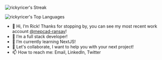 ![rickyricer's Streak](https://github-readme-streak-stats.herokuapp.com/?user=rickyricer&theme=vue-dark&hide_border=true)
  
![rickyricer's Top Languages](https://github-readme-stats.vercel.app/api/top-langs/?username=rickyricer&theme=vue-dark&show_icons=true&hide_border=true&layout=compact)
- 👋 Hi, I’m Rick! Thanks for stopping by, you can see my most recent work account [@mepcad-ransay](https://www.github.com/mepcad-ransay)!
- 👀 I’m a full stack developer!
- 🌱 I’m currently learning NextJS! 
- 💞️ Let's collaborate, I want to help you with your next project! 
- 📫 How to reach me: Email, LinkedIn, Twitter

<!---
RickyRicer/RickyRicer is a ✨ special ✨ repository because its `README.md` (this file) appears on your GitHub profile.
You can click the Preview link to take a look at your changes.
--->
